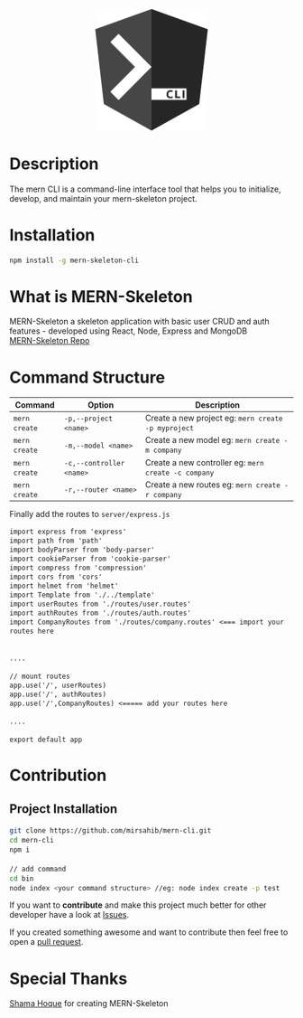 <p align="center">
  <a href="https://github.com/mirsahib/mern-cli" target="blank"><img src="https://raw.githubusercontent.com/mirsahib/mern-cli/main/images/mern.png" width="200" alt="Mern-Skeleton-Cli" /></a>
</p>

# Description

The mern CLI is a command-line interface tool that helps you to initialize, develop, and maintain your mern-skeleton project.

# Installation

```bash
npm install -g mern-skeleton-cli
```

# What is MERN-Skeleton
MERN-Skeleton a skeleton application with basic user CRUD and auth features - developed using React, Node, Express and MongoDB <br>
[MERN-Skeleton Repo](https://github.com/shamahoque/mern-skeleton)

# Command Structure
| Command | Option | Description
| --- | --- | --- |
| `mern create` | `-p,--project <name>` | Create a new project eg: `mern create -p myproject` |
| `mern create` | `-m,--model <name>` | Create a new model eg: `mern create -m company` |
| `mern create` | `-c,--controller <name>` | Create a new controller eg: `mern create -c company` |
| `mern create` | `-r,--router <name>` | Create a new routes eg: `mern create -r company` |

Finally add the routes to `server/express.js`
```
import express from 'express'
import path from 'path'
import bodyParser from 'body-parser'
import cookieParser from 'cookie-parser'
import compress from 'compression'
import cors from 'cors'
import helmet from 'helmet'
import Template from './../template'
import userRoutes from './routes/user.routes'
import authRoutes from './routes/auth.routes'
import CompanyRoutes from './routes/company.routes' <=== import your routes here


....

// mount routes
app.use('/', userRoutes)
app.use('/', authRoutes)
app.use('/',CompanyRoutes) <===== add your routes here

....

export default app
```

# Contribution

## Project Installation

```bash
git clone https://github.com/mirsahib/mern-cli.git
cd mern-cli
npm i

// add command
cd bin
node index <your command structure> //eg: node index create -p test

```

If you want to **contribute** and make this project much better for other developer have a look at [Issues](https://github.com/mirsahib/mern-cli/issues).

If you created something awesome and want to contribute then feel free to open a [pull request](https://github.com/mirsahib/mern-cli/pulls).

# Special Thanks
[Shama Hoque](https://github.com/shamahoque) for creating MERN-Skeleton

